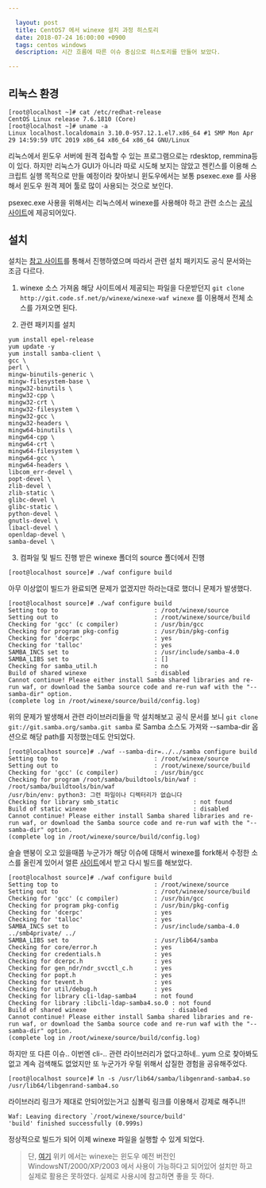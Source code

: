 ```yaml
---

  layout: post
  title: CentOS7 에서 winexe 설치 과정 히스토리
  date: 2018-07-24 16:00:00 +0900
  tags: centos windows
  description: 시간 흐름에 따른 이슈 중심으로 히스토리를 만들어 보았다. 

---
```


## 리눅스 환경

```console
[root@localhost ~]# cat /etc/redhat-release
CentOS Linux release 7.6.1810 (Core)
[root@localhost ~]# uname -a
Linux localhost.localdomain 3.10.0-957.12.1.el7.x86_64 #1 SMP Mon Apr 29 14:59:59 UTC 2019 x86_64 x86_64 x86_64 GNU/Linux
```

리눅스에서 윈도우 서버에 원격 접속할 수 있는 프로그램으로는 rdesktop, remmina등이 있다. 하지만 리눅스가 GUI가 아니라 따로 시도해 보지는 않았고
젠킨스를 이용해 스크립트 실행 목적으로 만들 예정이라 찾아보니 윈도우에서는 보통 psexec.exe 를 사용해서 윈도우 원격 제어 툴로 많이 사용되는 것으로 보인다.

psexec.exe 사용을 위해서는 리눅스에서 winexe를 사용해야 하고 관련 소스는 [공식 사이트](https://sourceforge.net/p/winexe/winexe-waf/ci/master/tree/)에 제공되어있다.

## 설치

설치는 [참고 사이트](https://www.kickass.se/?p=189)를 통해서 진행하였으며 따라서 관련 설치 패키지도 공식 문서와는 조금 다르다. 

1. winexe 소스 가져옴
해당 사이트에서 제공되는 파일을 다운받던지 `git clone http://git.code.sf.net/p/winexe/winexe-waf winexe` 를 이용해서 전체 소스를 가져오면 된다.

2. 관련 패키지를 설치
```console
yum install epel-release
yum update -y
yum install samba-client \
gcc \
perl \
mingw-binutils-generic \
mingw-filesystem-base \
mingw32-binutils \
mingw32-cpp \
mingw32-crt \
mingw32-filesystem \
mingw32-gcc \
mingw32-headers \
mingw64-binutils \
mingw64-cpp \
mingw64-crt \
mingw64-filesystem \
mingw64-gcc \
mingw64-headers \
libcom_err-devel \
popt-devel \
zlib-devel \
zlib-static \
glibc-devel \
glibc-static \
python-devel \
gnutls-devel \
libacl-devel \
openldap-devel \
samba-devel \
```

3. 컴파일 및 빌드 진행
받은 winexe 폴더의 source 폴더에서 진행
```console
[root@localhost source]# ./waf configure build
```

아무 이상없이 빌드가 완료되면 문제가 없겠지만 하라는대로 했더니 문제가 발생했다. 

```console
[root@localhost source]# ./waf configure build
Setting top to                           : /root/winexe/source
Setting out to                           : /root/winexe/source/build
Checking for 'gcc' (c compiler)          : /usr/bin/gcc
Checking for program pkg-config          : /usr/bin/pkg-config
Checking for 'dcerpc'                    : yes
Checking for 'talloc'                    : yes
SAMBA_INCS set to                        : /usr/include/samba-4.0
SAMBA_LIBS set to                        : []
Checking for samba_util.h                : no
Build of shared winexe                   : disabled
Cannot continue! Please either install Samba shared libraries and re-run waf, or download the Samba source code and re-run waf with the "--samba-dir" option.
(complete log in /root/winexe/source/build/config.log)
```

위의 문제가 발생해서 관련 라이브러리들을 막 설치해보고 공식 문서를 보니 `git clone git://git.samba.org/samba.git samba` 로 Samba 소스도 가져와
--samba-dir 옵션으로 해당 path를 지정했는데도 안되었다.

```console
[root@localhost source]# ./waf --samba-dir=../../samba configure build
Setting top to                           : /root/winexe/source
Setting out to                           : /root/winexe/source/build
Checking for 'gcc' (c compiler)          : /usr/bin/gcc
Checking for program /root/samba/buildtools/bin/waf : /root/samba/buildtools/bin/waf
/usr/bin/env: python3: 그런 파일이나 디렉터리가 없습니다
Checking for library smb_static                     : not found
Build of static winexe                              : disabled
Cannot continue! Please either install Samba shared libraries and re-run waf, or download the Samba source code and re-run waf with the "--samba-dir" option.
(complete log in /root/winexe/source/build/config.log)
```

슬슬 맨붕이 오고 있을때쯤 누군가가 해당 이슈에 대해서 winexe를 fork해서 수정한 소스를 올린게 있어서 얼른 [사이트](https://sourceforge.net/u/mstowe/winexe/ci/v0.2/tree/)에서 받고 다시 빌드를 해보았다.


```console
[root@localhost source]# ./waf configure build
Setting top to                           : /root/winexe/source
Setting out to                           : /root/winexe/source/build
Checking for 'gcc' (c compiler)          : /usr/bin/gcc
Checking for program pkg-config          : /usr/bin/pkg-config
Checking for 'dcerpc'                    : yes
Checking for 'talloc'                    : yes
SAMBA_INCS set to                        : /usr/include/samba-4.0 ../smb4private/ ../
SAMBA_LIBS set to                        : /usr/lib64/samba
Checking for core/error.h                : yes
Checking for credentials.h               : yes
Checking for dcerpc.h                    : yes
Checking for gen_ndr/ndr_svcctl_c.h      : yes
Checking for popt.h                      : yes
Checking for tevent.h                    : yes
Checking for util/debug.h                : yes
Checking for library cli-ldap-samba4     : not found
Checking for library :libcli-ldap-samba4.so.0 : not found
Build of shared winexe                        : disabled
Cannot continue! Please either install Samba shared libraries and re-run waf, or download the Samba source code and re-run waf with the "--samba-dir" option.
(complete log in /root/winexe/source/build/config.log)
```

하지만 또 다른 이슈.. 이번엔 cli-.. 관련 라이브러리가 없다고하네.. yum 으로 찾아봐도 없고 계속 검색해도 없었지만 또 누군가가 우릴 위해서 삽질한 경험을 공유해주었다.

```console
[root@localhost source]# ln -s /usr/lib64/samba/libgenrand-samba4.so /usr/lib64/libgenrand-samba4.so
```

라이브러리 링크가 제대로 안되어있는거고 심볼릭 링크를 이용해서 강제로 해주니!!

```console
Waf: Leaving directory `/root/winexe/source/build'
'build' finished successfully (0.999s)
```

정상적으로 빌드가 되어 이제 winexe 파일을 실행할 수 있게 되었다.

> 단, [여기](https://www.aldeid.com/wiki/Winexe) 위키 에서는 winexe는 윈도우 예전 버전인 WindowsNT/2000/XP/2003 에서 사용이 가능하다고 되어있어 설치만 하고 실제로 활용은 못하였다. 실제로 사용시에 참고하면 좋을 듯 하다.




